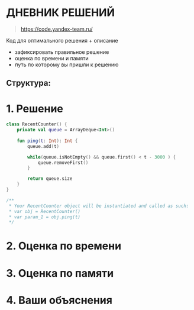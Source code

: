 # ДНЕВНИК РЕШЕНИЙ

> https://code.yandex-team.ru/ 

Код для оптимального решения + описание 

- зафиксировать правильное решение
- оценка по времени и памяти
- путь по которому вы пришли к решению


## Структура:

# 1. Решение

```kotlin
class RecentCounter() {
    private val queue = ArrayDeque<Int>()
    
    fun ping(t: Int): Int {
        queue.add(t)

        while(queue.isNotEmpty() && queue.first() < t - 3000 ) {
            queue.removeFirst()
        }

        return queue.size
    }
}

/**
 * Your RecentCounter object will be instantiated and called as such:
 * var obj = RecentCounter()
 * var param_1 = obj.ping(t)
 */
```


# 2. Оценка по времени


# 3. Оценка по памяти


# 4. Ваши объяснения


